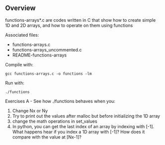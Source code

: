 ## Overview
functions-arrays*.c are codes written in C that show how to create simple 
1D and 2D arrays, and how to operate on them using functions

Associated files:
* functions-arrays.c
* functions-arrays_uncommented.c
* README-functions-arrays

Compile with:
```
gcc functions-arrays.c -o functions -lm
```

Run with:
```
./functions
```

Exercises A - See how ./functions behaves when you:
1. Change Nx or Ny
2. Try to print out the values after malloc but before initializing the 1D array
3. change the math operations in set_values
4. In python, you can get the last index of an array by indexing with [-1]. What happens hear if you index a 1D array with [-1]? How does it compare with the value at [Nx-1]?
